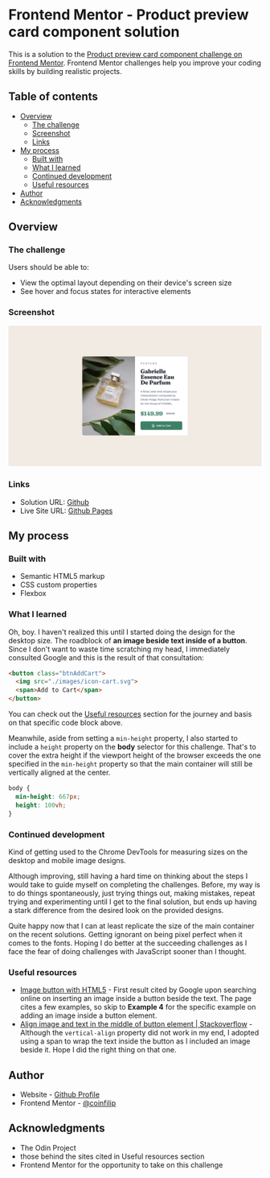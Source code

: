 # Frontend Mentor - Product preview card component solution

This is a solution to the [Product preview card component challenge on Frontend Mentor](https://www.frontendmentor.io/challenges/product-preview-card-component-GO7UmttRfa). Frontend Mentor challenges help you improve your coding skills by building realistic projects. 

## Table of contents

- [Overview](#overview)
  - [The challenge](#the-challenge)
  - [Screenshot](#screenshot)
  - [Links](#links)
- [My process](#my-process)
  - [Built with](#built-with)
  - [What I learned](#what-i-learned)
  - [Continued development](#continued-development)
  - [Useful resources](#useful-resources)
- [Author](#author)
- [Acknowledgments](#acknowledgments)

## Overview

### The challenge

Users should be able to:

- View the optimal layout depending on their device's screen size
- See hover and focus states for interactive elements

### Screenshot

![](./Screenshot.png)

### Links

- Solution URL: [Github](https://github.com/coinfilip/frontend-mentor/tree/main/product-preview-card-component-main)
- Live Site URL: [Github Pages](https://coinfilip.github.io/frontend-mentor/product-preview-card-component-main/)

## My process

### Built with

- Semantic HTML5 markup
- CSS custom properties
- Flexbox

### What I learned

Oh, boy. I haven't realized this until I started doing the design for the desktop size. The roadblock of **an image beside text inside of a button**. Since I don't want to waste time scratching my head, I immediately consulted Google and this is the result of that consultation:

```html
<button class="btnAddCart">
  <img src="./images/icon-cart.svg">
  <span>Add to Cart</span>
</button>
```

You can check out the [Useful resources](#useful-resources) section for the journey and basis on that specific code block above.

Meanwhile, aside from setting a ```min-height``` property, I also started to include a ```height``` property on the **body** selector for this challenge. That's to cover the extra height if the viewport height of the browser exceeds the one specified in the ```min-height``` property so that the main container will still be vertically aligned at the center.

```css
body {
  min-height: 667px;
  height: 100vh;
}
```

### Continued development

Kind of getting used to the Chrome DevTools for measuring sizes on the desktop and mobile image designs. 

Although improving, still having a hard time on thinking about the steps I would take to guide myself on completing the challenges. Before, my way is to do things spontaneously, just trying things out, making mistakes, repeat trying and experimenting until I get to the final solution, but ends up having a stark difference from the desired look on the provided designs.

Quite happy now that I can at least replicate the size of the main container on the recent solutions. Getting ignorant on being pixel perfect when it comes to the fonts. Hoping I do better at the succeeding challenges as I face the fear of doing challenges with JavaScript sooner than I thought.

### Useful resources

- [Image button with HTML5](https://www.tutorialspoint.com/Image-button-with-HTML5) - First result cited by Google upon searching online on inserting an image inside a button beside the text. The page cites a few examples, so skip to **Example 4** for the specific example on adding an image inside a button element.
- [Align image and text in the middle of button element | Stackoverflow](https://stackoverflow.com/a/9421417) - Although the ```vertical-align``` property did not work in my end, I adopted using a span to wrap the text inside the button as I included an image beside it. Hope I did the right thing on that one.

## Author

- Website - [Github Profile](https://github.com/coinfilip)
- Frontend Mentor - [@coinfilip](https://www.frontendmentor.io/profile/coinfilip)

## Acknowledgments

- The Odin Project
- those behind the sites cited in Useful resources section 
- Frontend Mentor for the opportunity to take on this challenge